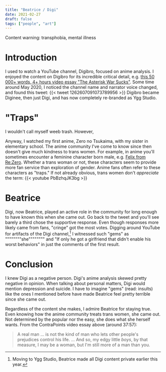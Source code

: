 ```yaml
---
title: "Beatrice / Digi"
date: 2021-02-27
draft: false
tags: ["people", "art"]
---
```

Content warning: transphobia, mental illness
# Introduction
I used to watch a YouTube channel, Digibro, focused on anime analysis. I enjoyed the content on Digibro for its incredible critical detail, e.g. [this 50 000+ words, 4+ hours video essay "The Asterisk War Sucks"](https://archive.org/details/the-asterisk-war-sucks-complete-edition). Some time around May 2020, I noticed the channel name and narrator voice changed, and found this tweet:
{{< tweet 1262607091073789956 >}}
Digibro became Diginee, then just Digi, and has now completely re-branded as Ygg Studio.
# "Traps"
I wouldn't call myself weeb trash. However,

Anyway, I watched my first anime, Zero no Tsukaima, with my sister in elementary school. The anime community I've come to know since then doesn't give much kindness to trans women. For example, in anime you'll sometimes encounter a feminine character born male, e.g. [Felix from Re:Zero](https://rezero.fandom.com/wiki/Ferris). Whether a trans woman or not, these characters seem to provide more fan service than exploration of gender. Anime fans often refer to these characters as "traps." If not already obvious, trans women don't _appreciate_ the term:
{{< youtube PbBzhqJK3bg >}}
# Beatrice
Digi, now Beatrice, played an active role in the community for long enough to have known this when she came out. Go back to the tweet and you'll see barely a third chose the supportive response. Even though responses more likely came from fans, "cringe" got the most votes. Digging around YouTube for artifacts of the Digi channel,[^1] I witnessed such "gems" as """"""""she"""""""" and "If only he got a girlfriend that didn't enable his worst behaviors" in just the comments of the first result.
[^1]: Moving to Ygg Studio, Beatrice made all Digi content private earlier this year.
# Conclusion
I knew Digi as a negative person. Digi's anime analysis skewed pretty negative in opinion. When talking about personal matters, Digi would mention depression and suicide. I have to imagine "gems" (read: insults) like the ones I mentioned before have made Beatrice feel pretty terrible since she came out. 

Regardless of the content she makes, I admire Beatrice for staying true. Even knowing how the anime community treats trans women, she came out. Not determined by the popular nor the easy, she does what she herself wants. From the ContraPoints video essay above (around 37:57):
> A real man ... is not the kind of man who lets other people's prejudices control his life. ... And so, my edgy little _boys_, by that measure, I may be a woman, but I'm still more of a man than you.
